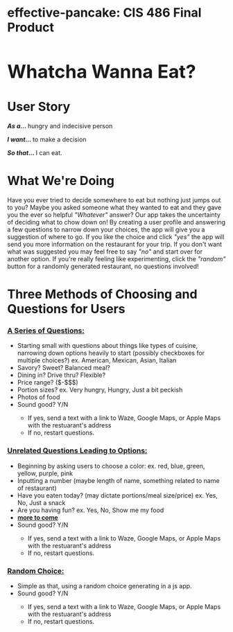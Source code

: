 # effective-pancake: CIS 486 Final Product

<h1 style="font-size:300%;">Whatcha Wanna Eat?</h1>

<h1>User Story</h1>

<p> <b><i> As a... </b></i>hungry and indecisive person</p>
<p> <b><i> I want... </b></i>to make a decision</p> 
<p> <b><i> So that... </b></i>I can eat.</p>

<h1>What We're Doing</h1>

<p>Have you ever tried to decide somewhere to eat but nothing just jumps out to you? Maybe you asked someone what they wanted to eat and they gave you the ever so helpful <i>"Whatever"</i> answer? Our app takes the uncertainty of deciding what to chow down on! By creating a user profile and answering a few questions to narrow down your choices, the app will give you a suggestion of where to go. If you like the choice and click <i>"yes"</i> the app will send you more information on the restaurant for your trip. If you don't want what was suggested you may feel free to say <i>"no"</i> and start over for another option. If you're really feeling like experimenting, click the <i>"random"</i> button for a randomly generated restaurant, no questions involved!</p>

<h1> Three Methods of Choosing and Questions for Users</h1>
<h3><u> A Series of Questions: </h3></u>
<ul>
  <li> Starting small with questions about things like types of cuisine, narrowing down options heavily to start (possibly checkboxes for multiple choices?)
  ex. American, Mexican, Asian, Italian</li>
  <li> Savory? Sweet? Balanced meal? </li>
  <li> Dining in? Drive thru? Flexible? </li>
  <li> Price range? ($-$$$) </li>
  <li> Portion sizes? ex. Very hungry, Hungry, Just a bit peckish</li>
  <li> Photos of food </li>
  <li> Sound good? Y/N </li>
      <ul> 
          <li> If yes, send a text with a link to Waze, Google Maps, or Apple Maps with the restuarant's address </li>
          <li> If no, restart questions. </li>
      </ul>
</ul>

<h3><u> Unrelated Questions Leading to Options: </h3></u>
<ul>
  <li> Beginning by asking users to choose a color: ex. red, blue, green, yellow, purple, pink</li>
  <li> Inputting a number (maybe length of name, something related to name of restaurant) </li>
  <li> Have you eaten today? (may dictate portions/meal size/price) ex. Yes, No, Just a snack </li>
  <li> Are you having fun? ex. Yes, No, Show me my food </li>
  <li> <u> <b> more to come </li> </u> </b>
  <li> Sound good? Y/N </li>
      <ul> 
          <li> If yes, send a text with a link to Waze, Google Maps, or Apple Maps with the restuarant's address </li>
          <li> If no, restart questions. </li>
      </ul>
</ul>

<h3><u> Random Choice: </h3></u>
<ul>
  <li> Simple as that, using a random choice generating in a js app. </li>
  <li> Sound good? Y/N </li>
      <ul> 
          <li> If yes, send a text with a link to Waze, Google Maps, or Apple Maps with the restuarant's address </li>
          <li> If no, restart questions. </li>
      </ul>
</ul>
